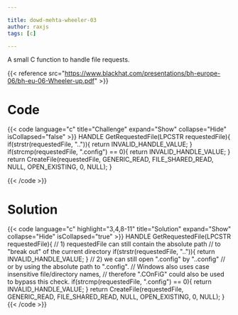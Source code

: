 ```yaml
---

title: dowd-mehta-wheeler-03
author: raxjs
tags: [c]

---
```


A small C function to handle file requests.

<!--more-->
{{< reference src="https://www.blackhat.com/presentations/bh-europe-06/bh-eu-06-Wheeler-up.pdf" >}}

# Code
{{< code language="c"  title="Challenge" expand="Show" collapse="Hide" isCollapsed="false" >}}
HANDLE GetRequestedFile(LPCSTR requestedFile){
  if(strstr(requestedFile, "..")){
    return INVALID_HANDLE_VALUE;
  }
  if(strcmp(requestedFile, ".config") == 0){
    return INVALID_HANDLE_VALUE;
  }
  return CreateFile(requestedFile,
		    GENERIC_READ,
		    FILE_SHARED_READ,
		    NULL,
		    OPEN_EXISTING,
		    0,
		    NULL);
}

{{< /code >}}

# Solution
{{< code language="c" highlight="3,4,8-11" title="Solution" expand="Show" collapse="Hide" isCollapsed="true" >}}
HANDLE GetRequestedFile(LPCSTR requestedFile){
  // 1) requestedFile can still contain the absolute path
  //    to "break out" of the current directory
  if(strstr(requestedFile, "..")){
    return INVALID_HANDLE_VALUE;
  }
  // 2) we can still open ".config" by ".\.config"
  //    or by using the absolute path to ".config".
  //    Windows also uses case insensitive file/directory names,
  //    therefore ".COnFiG" could also be used to bypass this check.
  if(strcmp(requestedFile, ".config") == 0){
    return INVALID_HANDLE_VALUE;
  }
  return CreateFile(requestedFile,
		    GENERIC_READ,
		    FILE_SHARED_READ,
		    NULL,
		    OPEN_EXISTING,
		    0,
		    NULL);
}
{{< /code >}}
